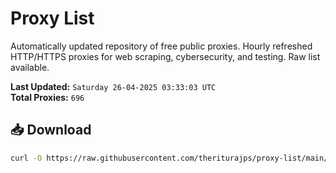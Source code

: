 # Proxy List

Automatically updated repository of free public proxies. Hourly refreshed HTTP/HTTPS proxies for web scraping, cybersecurity, and testing. Raw list available.

**Last Updated:** `Saturday 26-04-2025 03:33:03 UTC`  
**Total Proxies:** `696`

## 📥 Download
```bash
curl -O https://raw.githubusercontent.com/theriturajps/proxy-list/main/proxies.txt
